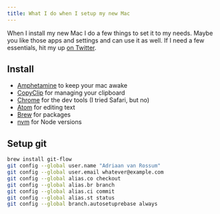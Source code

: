 ```yaml
---
title: What I do when I setup my new Mac
---
```


When I install my new Mac I do a few things to set it to my needs. Maybe you like those apps and settings and can use it as well. If I need a few essentials, hit my up [on Twitter](https://twitter.com/harianus).

## Install

- [Amphetamine](https://itunes.apple.com/nl/app/amphetamine/id937984704?mt=12) to keep your mac awake
- [CopyClip](https://itunes.apple.com/is/app/copyclip-clipboard-history-manager/id595191960?mt=12) for managing your clipboard
- [Chrome](https://www.google.com/chrome) for the dev tools (I tried Safari, but no)
- [Atom](https://atom.io) for editing text
- [Brew](https://brew.sh) for packages
- [nvm](https://github.com/creationix/nvm) for Node versions

## Setup git

```bash
brew install git-flow
git config --global user.name "Adriaan van Rossum"
git config --global user.email whatever@example.com
git config --global alias.co checkout
git config --global alias.br branch
git config --global alias.ci commit
git config --global alias.st status
git config --global branch.autosetuprebase always
```
